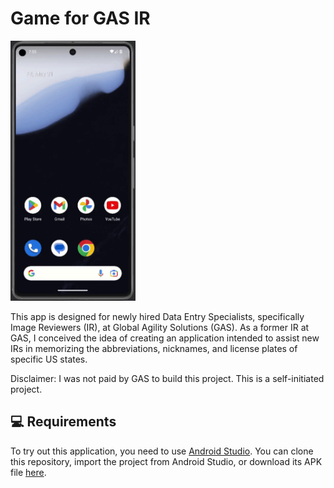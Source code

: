 # Game for GAS IR
<img src="readme/game_for_gas_ir_ss.gif" alt="Game for GAS IR App" width="200" />

This app is designed for newly hired Data Entry Specialists, specifically
Image Reviewers (IR), at Global Agility Solutions (GAS). As a former IR at GAS, I
conceived the idea of creating an application intended to assist new IRs in memorizing
the abbreviations, nicknames, and license plates of specific US states.

Disclaimer: I was not paid by GAS to build this project. This is a self-initiated project.

💻 Requirements
------------
To try out this application, you need to use [Android Studio](https://developer.android.com/studio).
You can clone this repository, import the project from Android Studio, or download its APK file [here](https://drive.google.com/file/d/1_gtJcHZNUhrl1O3X2BURcYkZN3yJA1tS/view?usp=sharing).